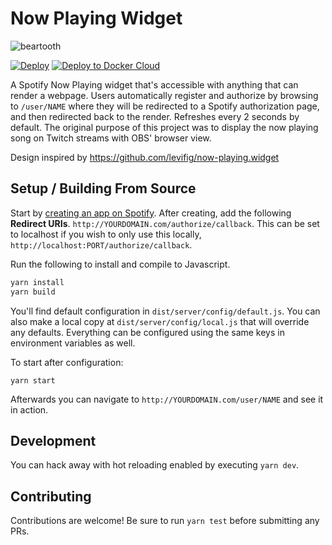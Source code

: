 # Now Playing Widget

![beartooth](http://i.imgur.com/nwb3squ.jpg)

[![Deploy](https://www.herokucdn.com/deploy/button.svg)](https://heroku.com/deploy?template=https://github.com/dustinblackman/nowplaying-widget) [![Deploy to Docker Cloud](https://files.cloud.docker.com/images/deploy-to-dockercloud.svg)](https://cloud.docker.com/stack/deploy/?repo=https://github.com/dustinblackman/nowplaying-widget)

A Spotify Now Playing widget that's accessible with anything that can render a webpage. Users automatically register and
authorize by browsing to `/user/NAME` where they will be redirected to a Spotify authorization page, and then redirected
back to the render. Refreshes every 2 seconds by default. The original purpose of this project was to display the now
playing song on Twitch streams with OBS' browser view.

Design inspired by https://github.com/levifig/now-playing.widget

## Setup / Building From Source

Start by [creating an app on Spotify](https://developer.spotify.com/my-applications/#!/applications/create). After
creating, add the following __Redirect URIs__. `http://YOURDOMAIN.com/authorize/callback`. This can be set to
localhost if you wish to only use this locally, `http://localhost:PORT/authorize/callback`.

Run the following to install and compile to Javascript.

```bash
yarn install
yarn build
```

You'll find default configuration in `dist/server/config/default.js`. You can also make a local copy at `dist/server/config/local.js` that will override any defaults. Everything can be configured using the same keys in environment variables as well.

To start after configuration:

```
yarn start
```

Afterwards you can navigate to `http://YOURDOMAIN.com/user/NAME` and see it in action.

## Development

You can hack away with hot reloading enabled by executing `yarn dev`.

## Contributing

Contributions are welcome! Be sure to run `yarn test` before submitting any PRs.
